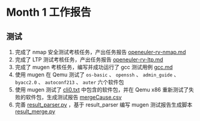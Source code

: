 # Month 1 工作报告

## 测试

1. 完成了 nmap 安全测试考核任务，产出任务报告 [openeuler-rv-nmap.md](../Week0/openeuler-rv-nmap.md)
2. 完成了 LTP 测试考核任务，产出任务报告 [openeuler-rv-ltp.md](../Week0/openeuler-rv-ltp/openeuler-rv-ltp.md)
3. 完成了 mugen 考核任务，编写并成功运行了 gcc 测试用例 [gcc.md](../Week0/mugen/testcases/cli-test/gcc/gcc.md)
4. 使用 mugen 在 Qemu 测试了 ``os-basic`` 、 ``openssh`` 、 ``admin_guide`` 、 ``byacc2.0`` 、 ``autoconf213`` 、 ``auter`` 六个软件包
5. 使用 mugen 测试了 [cli0.txt](./cli0/riscv/cli0.txt) 中包含的软件包，并在 Qemu x86 重新测试了失败的软件包，生成测试报告 [mergeCause.csv](./cli0/mergeCause.csv)
6. 完善 [result_parser.py](./scripts/result_parser.py) ，基于 result_parser 编写 mugen 测试报告生成脚本 [result_merge.py](./script/result_merge.py)
